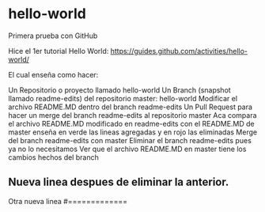 # hello-world
Primera prueba con GitHub

Hice el 1er tutorial Hello World:
  https://guides.github.com/activities/hello-world/

El cual enseña como hacer:

  Un Repositorio o proyecto llamado hello-world
  Un Branch (snapshot llamado readme-edits) del repositorio master: hello-world 
  Modificar el archivo README.MD dentro del branch readme-edits
  Un Pull Request para hacer un merge del branch readme-edits al repositorio master
    Aca compara el archivo README.MD modificado en readme-edits con el README.MD de master
    enseña en verde las lineas agregadas y en rojo las eliminadas
  Merge del branch readme-edits con master
  Eliminar el branch readme-edits pues ya no lo necesitamos
  Ver que el archivo README.MD en master tiene los cambios hechos del branch
  
Nueva linea despues de eliminar la anterior.
-
Otra nueva linea
#=============
